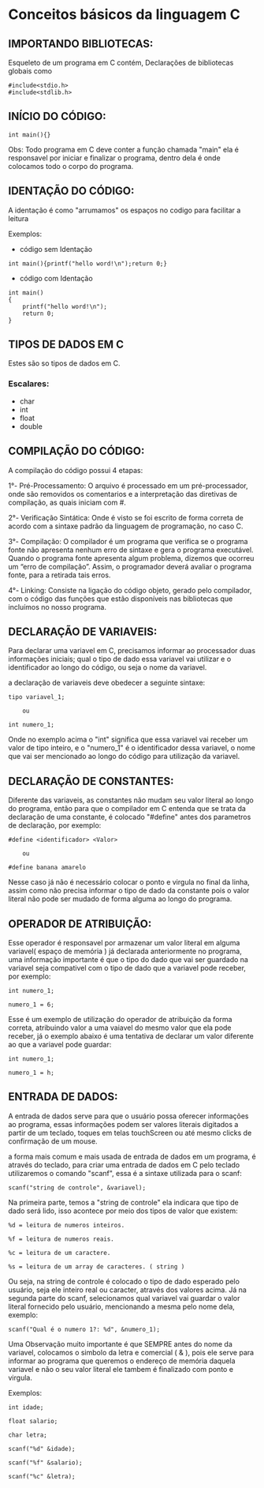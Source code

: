 # Conceitos básicos da linguagem C
## IMPORTANDO BIBLIOTECAS:

Esqueleto de um programa em C contém, Declarações de bibliotecas globais como

```
#include<stdio.h> 
#include<stdlib.h>
```

## INÍCIO DO CÓDIGO:

```
int main(){}
```

Obs: Todo programa em C deve conter a função chamada "main" ela é responsavel por iniciar e finalizar o programa, dentro dela é onde colocamos todo o corpo do programa.

## IDENTAÇÃO DO CÓDIGO:

A identação é como "arrumamos" os espaços no codigo para facilitar a leitura

Exemplos:

- código sem Identação

```
int main(){printf("hello word!\n");return 0;}
```

- código com Identação

```
int main()
{
    printf("hello word!\n");
    return 0;
}
```
 
## TIPOS DE DADOS EM C

Estes são so tipos de dados em C.

### Escalares:

- char 
- int
- float
- double


## COMPILAÇÃO DO CÓDIGO:

A compilação do código possui 4 etapas:

1°- Pré-Processamento:
    O arquivo é processado em um pré-processador, onde são removidos os comentarios e a interpretação das diretivas de compilação, as quais iniciam com #.

2°- Verificação Sintática:
    Onde é visto se foi escrito de forma correta de acordo com a sintaxe padrão da linguagem de programação, no caso C.

3°- Compilação:
    O compilador é um programa que verifica se o
    programa fonte não apresenta nenhum erro de sintaxe e gera o
    programa executável. Quando o programa fonte apresenta algum
    problema, dizemos que ocorreu um “erro de compilação”. Assim, o
    programador deverá avaliar o programa fonte, para a retirada tais
    erros.

4°- Linking:
    Consiste na ligação do código objeto, gerado pelo compilador, 
    com o código das funções que estão disponíveis nas bibliotecas 
    que incluímos no nosso programa.
    



## DECLARAÇÃO DE VARIAVEIS:
    
Para declarar uma variavel em C, precisamos informar ao processador duas informações iniciais;
qual o tipo de dado essa variavel vai utilizar e o identificador ao longo do código, ou seja o nome da variavel.

a declaração de variaveis deve obedecer a seguinte sintaxe:

```
tipo variavel_1;
    
    ou 
    
int numero_1;
```

Onde no exemplo acima o "int" significa que essa variavel vai receber um valor de tipo inteiro, e o "numero_1" é o identificador dessa variavel, o nome que vai ser mencionado ao longo do código para utilização da variavel.



## DECLARAÇÃO DE CONSTANTES:

Diferente das variaveis, as constantes não mudam seu valor literal ao longo do programa, então para que o compilador em C entenda que se trata da declaração de uma constante, é colocado "#define" antes dos parametros de declaração, por exemplo:

```
#define <identificador> <Valor>

    ou

#define banana amarelo
```

Nesse caso já não é necessário colocar o ponto e virgula no final da linha, assim como não precisa informar o tipo de dado da constante pois o valor literal não pode ser mudado de forma alguma ao longo do programa.



## OPERADOR DE ATRIBUIÇÃO:

Esse operador é responsavel por armazenar um valor literal em alguma variavel( espaço de memória ) já declarada anteriormente no programa, uma informação importante é que o tipo do dado que vai ser guardado na variavel seja compativel com o tipo de dado que a variavel pode receber, por exemplo:

```
int numero_1;

numero_1 = 6;
```

Esse é um exemplo de utilização do operador de atribuição da forma correta, atribuindo valor a uma vaiavel do mesmo valor que ela pode receber, já o exemplo abaixo é uma tentativa de declarar um valor diferente ao que a variavel pode guardar:

```
int numero_1;

numero_1 = h;
```


## ENTRADA DE DADOS:

A entrada de dados serve para que o usuário possa oferecer informações ao programa, essas informações podem ser valores literais digitados a partir de um teclado, toques em telas touchScreen ou até mesmo clicks de confirmação de um mouse.

a forma mais comum e mais usada de entrada de dados em um programa, é através do teclado, para criar uma entrada de dados em C pelo teclado utilizaremos o comando "scanf", essa é a sintaxe utilizada para o scanf:

```
scanf("string de controle", &variavel);
```
Na primeira parte, temos a "string de controle" ela indicara que tipo de dado será lido, isso acontece por meio dos tipos de valor que existem:

```
%d = leitura de numeros inteiros.

%f = leitura de numeros reais.

%c = leitura de um caractere.

%s = leitura de um array de caracteres. ( string )
```

Ou seja, na string de controle é colocado o tipo de dado esperado pelo usuário, seja ele inteiro real ou caracter, através dos valores acima. Já na segunda parte do scanf, selecionamos qual variavel vai guardar o valor literal fornecido pelo usuário, mencionando a mesma pelo nome dela, exemplo:

```
scanf("Qual é o numero 1?: %d", &numero_1);
```

Uma Observação muito importante é que SEMPRE antes do nome da variavel, colocamos o simbolo da letra e comercial ( & ), pois ele serve para informar ao programa que queremos o endereço de memória daquela variavel e não o seu valor literal ele tambem é finalizado com ponto e virgula.

Exemplos:

```
int idade;

float salario;

char letra;

scanf("%d" &idade);

scanf("%f" &salario);

scanf("%c" &letra);
```
